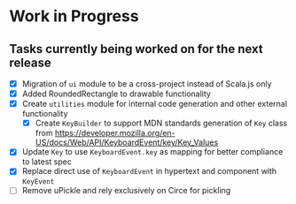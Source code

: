 # Work in Progress
## Tasks currently being worked on for the next release

* [X] Migration of `ui` module to be a cross-project instead of Scala.js only
* [X] Added RoundedRectangle to drawable functionality
* [X] Create `utilities` module for internal code generation and other external functionality
    * [X] Create `KeyBuilder` to support MDN standards generation of `Key` class from https://developer.mozilla.org/en-US/docs/Web/API/KeyboardEvent/key/Key_Values
* [X] Update `Key` to use `KeyboardEvent.key` as mapping for better compliance to latest spec
* [X] Replace direct use of `KeyboardEvent` in hypertext and component with `KeyEvent`
* [ ] Remove uPickle and rely exclusively on Circe for pickling
